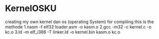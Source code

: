 KernelOSKU
==========

creating my own kernel dan os (operating System)
for compiling this is the methode 
1.nasm -f elf32   loader.asm -o kasm.o
2.gcc -m32 -c kernel.c -o kc.o
3.ld -m elf_i386 -T linker.ld -o kernel.bin kasm.o kc.o

